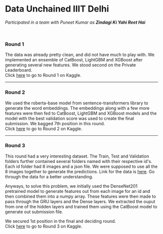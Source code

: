 <h1>Data Unchained IIIT Delhi</h1>
<p><i>Participated in a team with Puneet Kumar as <strong>Zindagi Ki Yahi Reet Hai</strong></i></p>
<br>

<h3>Round 1</h3>
<p>The data was already pretty clean, and did not have much to play with. We implemented an ensemble of CatBoost, LightGBM and XGBoost after generating several new features. We stood second on the Private Leaderboard.<br>Click <a href="https://www.kaggle.com/t/93a0c57f9b384997a5cec9bd69317d79">here</a> to go to Round 1 on Kaggle.</p>
<hr>

<h3>Round 2</h3>
<p>We used the roberta-base model from sentence-transformers library to generate the word embeddings. The embeddings along with a few more features were then fed to CatBoost, LightGBM and XGBoost models and the model with the best validation score was used to create the final submission. We bagged 7th position in this round.<br>Click <a href="https://www.kaggle.com/t/554754dcc7924deb90b90e63b9c48760">here</a> to go to Round 2 on Kaggle.</p>
<hr>

<h3>Round 3</h3>
<p>This round had a very interesting dataset. The Train, Test and Validation folders further contained several folders named with their respective id's. Each id folder had 8 images and a json file. We were supposed to use all the 8 images together to generate the predictions. Link for the data is <a href="https://drive.google.com/file/d/1p5xIPI2e362RK9wgKP3NOwO4U6hNh2q1/view?usp=sharing">here</a>. Go through the data for a better understanding.</p>
<p>Anyways, to solve this problem, we initially used the DenseNet201 pretrained model to generate features out from each image for an id and then combined them into a numpy array. These features were then made to pass through the GRU layers and the Dense layers. We extracted the ouput from one of the hidden layers and trained them using the CatBoost model to generate out submission file.</p>
<p>We secured 1st position in the final and deciding round.<br>Click <a href="https://www.kaggle.com/t/ef5b543a20a3406c812ce036f60105e5">here</a> to go to Round 3 on Kaggle.</p>

